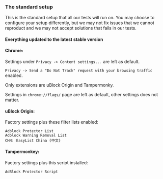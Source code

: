 ### The standard setup

This is the standard setup that all our tests will run on. You may choose to configure your setup differently, 
but we may not fix issues that we cannot reproduct and we may not accept solutions that fails in our tests. 

#### Everything updated to the latest stable version

#### Chrome: 

Settings under `Privacy -> Content settings...` are left as default. 

`Privacy -> Send a "Do Not Track" request with your browsing traffic` enabled. 

Only extensions are uBlock Origin and Tampermonky. 

Settings in `chrome://flags/` page are left as default, other settings does not matter. 

#### uBlock Origin: 

Factory settings plus these filter lists enabled: 

```
Adblock Protector List
Adblock Warning Removal List
CHN: EasyList China (中文)
```

#### Tampermonkey: 

Factory settings plus this script installed: 

```
AdBlock Protector Script
```
